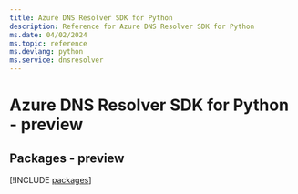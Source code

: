 ```yaml
---
title: Azure DNS Resolver SDK for Python
description: Reference for Azure DNS Resolver SDK for Python
ms.date: 04/02/2024
ms.topic: reference
ms.devlang: python
ms.service: dnsresolver
---
```

# Azure DNS Resolver SDK for Python - preview
## Packages - preview
[!INCLUDE [packages](dns-resolver-index.md)]